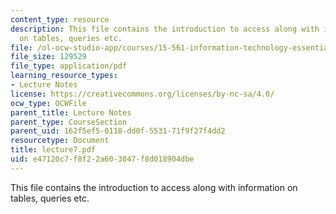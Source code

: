 ```yaml
---
content_type: resource
description: This file contains the introduction to access along with information
  on tables, queries etc.
file: /ol-ocw-studio-app/courses/15-561-information-technology-essentials-spring-2005/e47120c7f8f22a603047f8d018904dbe_lecture7.pdf
file_size: 129529
file_type: application/pdf
learning_resource_types:
- Lecture Notes
license: https://creativecommons.org/licenses/by-nc-sa/4.0/
ocw_type: OCWFile
parent_title: Lecture Notes
parent_type: CourseSection
parent_uid: 162f5ef5-0118-dd0f-5531-71f9f27f4dd2
resourcetype: Document
title: lecture7.pdf
uid: e47120c7-f8f2-2a60-3047-f8d018904dbe
---
```

This file contains the introduction to access along with information on tables, queries etc.